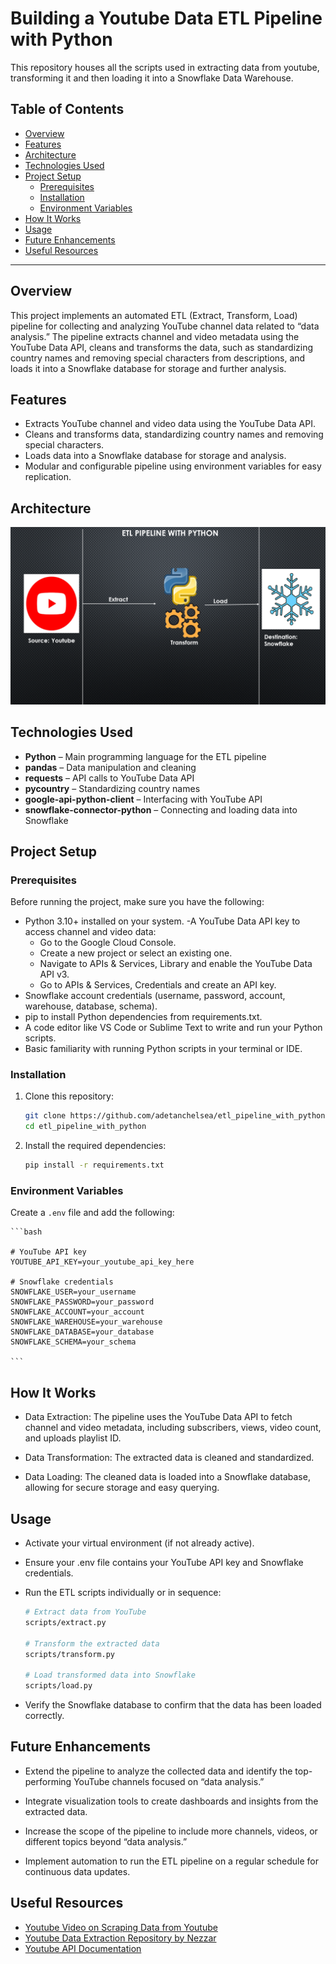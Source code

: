 # Building a Youtube Data ETL Pipeline with Python

This repository houses all the scripts used in extracting data from youtube, transforming it and then loading it into a Snowflake Data Warehouse. 

## Table of Contents
- [Overview](#overview)
- [Features](#features)
- [Architecture](#architecture)
- [Technologies Used](#technologies-used)
- [Project Setup](#project-setup)
  - [Prerequisites](#prerequisites)
  - [Installation](#installation)
  - [Environment Variables](#environment-variables)
- [How It Works](#how-it-works)
- [Usage](#usage)
- [Future Enhancements](#future-enhancements)
- [Useful Resources](#useful-resources)

---

## Overview
This project implements an automated ETL (Extract, Transform, Load) pipeline for collecting and analyzing YouTube channel data related to “data analysis.” The pipeline extracts channel and video metadata using the YouTube Data API, cleans and transforms the data, such as standardizing country names and removing special characters from descriptions, and loads it into a Snowflake database for storage and further analysis.

## Features
- Extracts YouTube channel and video data using the YouTube Data API.
- Cleans and transforms data, standardizing country names and removing special characters.
- Loads data into a Snowflake database for storage and analysis.
- Modular and configurable pipeline using environment variables for easy replication.

## Architecture
![Architecture Diagram](/img/architecture.png)

## Technologies Used
- **Python** – Main programming language for the ETL pipeline
- **pandas** – Data manipulation and cleaning
- **requests** – API calls to YouTube Data API
- **pycountry** – Standardizing country names
- **google-api-python-client** – Interfacing with YouTube API
- **snowflake-connector-python** – Connecting and loading data into Snowflake

## Project Setup
### Prerequisites
Before running the project, make sure you have the following:
- Python 3.10+ installed on your system.
-A YouTube Data API key to access channel and video data:
    - Go to the Google Cloud Console.
    - Create a new project or select an existing one.
    - Navigate to APIs & Services, Library and enable the YouTube Data API v3.
    - Go to APIs & Services, Credentials and create an API key.
- Snowflake account credentials (username, password, account, warehouse, database, schema).
- pip to install Python dependencies from requirements.txt.
- A code editor like VS Code or Sublime Text to write and run your Python scripts.
- Basic familiarity with running Python scripts in your terminal or IDE.

### Installation
1. Clone this repository:
   ```bash
   git clone https://github.com/adetanchelsea/etl_pipeline_with_python.git
   cd etl_pipeline_with_python
   ```
2. Install the required dependencies:
   ```bash
   pip install -r requirements.txt
   ```
### Environment Variables
Create a `.env` file and add the following:

    ```bash
    
    # YouTube API key
    YOUTUBE_API_KEY=your_youtube_api_key_here

    # Snowflake credentials
    SNOWFLAKE_USER=your_username
    SNOWFLAKE_PASSWORD=your_password
    SNOWFLAKE_ACCOUNT=your_account
    SNOWFLAKE_WAREHOUSE=your_warehouse
    SNOWFLAKE_DATABASE=your_database
    SNOWFLAKE_SCHEMA=your_schema

    ```

## How It Works
- Data Extraction: The pipeline uses the YouTube Data API to fetch channel and video metadata, including subscribers, views, video count, and uploads playlist ID.

- Data Transformation: The extracted data is cleaned and standardized.

- Data Loading: The cleaned data is loaded into a Snowflake database, allowing for secure storage and easy querying.

## Usage
- Activate your virtual environment (if not already active).
- Ensure your .env file contains your YouTube API key and Snowflake credentials.
- Run the ETL scripts individually or in sequence:

    ```bash
    # Extract data from YouTube
    scripts/extract.py

    # Transform the extracted data
    scripts/transform.py

    # Load transformed data into Snowflake
    scripts/load.py
    
    ```
- Verify the Snowflake database to confirm that the data has been loaded correctly.

## Future Enhancements
- Extend the pipeline to analyze the collected data and identify the top-performing YouTube channels focused on “data analysis.”

- Integrate visualization tools to create dashboards and insights from the extracted data.

- Increase the scope of the pipeline to include more channels, videos, or different topics beyond “data analysis.”

- Implement automation to run the ETL pipeline on a regular schedule for continuous data updates.

## Useful Resources
- [Youtube Video on Scraping Data from Youtube](https://www.youtube.com/watch?v=SwSbnmqk3zY)
- [Youtube Data Extraction Repository by Nezzar](https://github.com/N3zzar/Youtube_data_extraction_project)
- [Youtube API Documentation](https://developers.google.com/youtube/v3)


